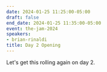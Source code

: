 ```yaml
---
date: 2024-01-25 11:25:00-05:00
draft: false
end_date: 2024-01-25 11:35:00-05:00
event: the-jam-2024
speakers:
- brian-rinaldi
title: Day 2 Opening
---
```



Let's get this rolling again on day 2.
